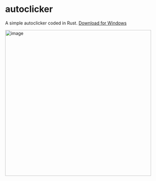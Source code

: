 # autoclicker
A simple autoclicker coded in Rust.
[Download for Windows](https://github.com/ThomasAlban/autoclicker/releases/tag/V1.0)

<img width="468" alt="image" src="https://user-images.githubusercontent.com/98399119/234971593-3339cb29-7446-4cb4-9d77-c9f473ca724f.png">
